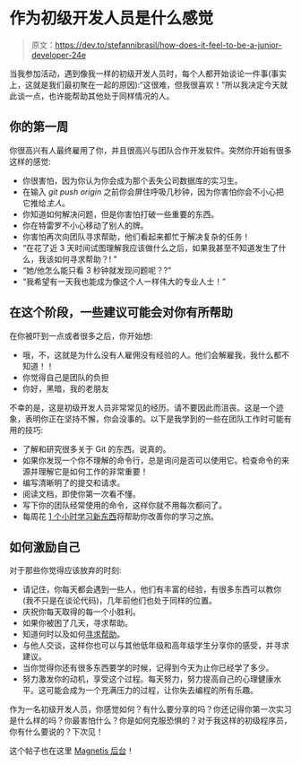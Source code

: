 # 作为初级开发人员是什么感觉

> 原文：<https://dev.to/stefannibrasil/how-does-it-feel-to-be-a-junior-developer-24e>

当我参加活动，遇到像我一样的初级开发人员时，每个人都开始谈论一件事(事实上，这就是我们最初聚在一起的原因):“这很难，但我很喜欢！”所以我决定今天就此谈一点，也许能帮助其他处于同样情况的人。

## 你的第一周

你很高兴有人最终雇用了你，并且很高兴与团队合作开发软件。突然你开始有很多这样的感觉:

*   你很害怕，因为你认为你会成为那个丢失公司数据库的实习生。
*   在输入 *git push origin* 之前你会屏住呼吸几秒钟，因为你害怕你会不小心把它推给*主人*。
*   你知道如何解决问题，但是你害怕打破一些重要的东西。
*   你在特雷罗不小心移动了别人的牌。
*   你害怕再次向团队寻求帮助，他们看起来都忙于解决复杂的任务！
*   “在花了近 3 天时间试图理解我应该做什么之后，如果我甚至不知道发生了什么，我该如何寻求帮助？! "
*   “她/他怎么能只看 3 秒钟就发现问题呢？?"
*   “我希望有一天我也能成为像这个人一样伟大的专业人士！”

## 在这个阶段，一些建议可能会对你有所帮助

在你被吓到一点或者很多之后，你开始想:

*   哦，不，这就是为什么没有人雇佣没有经验的人。他们会解雇我，我什么都不知道！！
*   你觉得自己是团队的负担
*   你好，黑暗，我的老朋友

不幸的是，这是初级开发人员非常常见的经历。请不要因此而沮丧。这是一个迹象，表明你正在坚持不懈，你会没事的。以下是我学到的一些在团队工作时可能有用的技巧:

*   了解和研究很多关于 Git 的东西。说真的。
*   如果你发现一个你不理解的命令行，总是询问是否可以使用它。检查命令的来源并理解它是如何工作的非常重要！
*   编写清晰明了的提交和请求。
*   阅读文档，即使你第一次看不懂。
*   写下你的团队经常使用的命令，这样你就不用每次都问了。
*   每周花 [1 个小时学习新东西](https://codewithoutrules.com/2016/04/15/40-hour-programmer/)将帮助你改善你的学习之旅。

## 如何激励自己

对于那些你觉得应该放弃的时刻:

*   请记住，你每天都会遇到一些人，他们有丰富的经验，有很多东西可以教你(我不只是在谈论代码)，几年前他们也处于同样的位置。
*   庆祝你每天取得的每一个小胜利。
*   如果你被困了几天，寻求帮助。
*   知道何时以及如何[寻求帮助](https://codewithoutrules.com/2016/03/02/asking-for-help/)。
*   与他人交谈，这样你也可以与其他低年级和高年级学生分享你的感受，并寻求建议。
*   当你觉得你还有很多东西要学的时候，记得到今天为止你已经学了多少。
*   努力激发你的动机，享受这个过程。每天努力，努力提高自己的心理健康水平。这可能会成为一个充满压力的过程，让你失去编程的所有乐趣。

作为一名初级开发人员，你感觉如何？有什么要分享的吗？你还记得你第一次实习是什么样的吗？你最害怕什么？你是如何克服恐惧的？对于我这样的初级程序员，你有什么要说的？下次见！

这个帖子也在这里 [Magnetis 后台](https://medium.com/magnetis-backstage/how-does-it-feel-to-be-a-junior-developer-4c6436c7f216)！